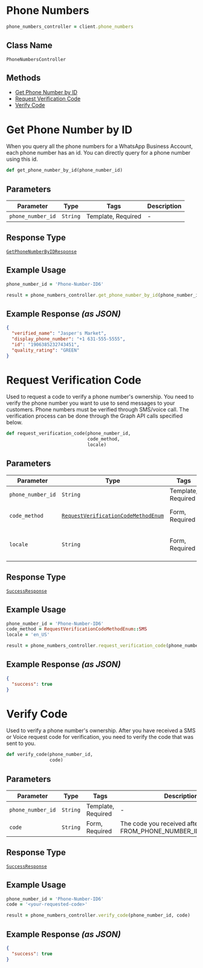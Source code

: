 # Phone Numbers

```ruby
phone_numbers_controller = client.phone_numbers
```

## Class Name

`PhoneNumbersController`

## Methods

* [Get Phone Number by ID](../../doc/controllers/phone-numbers.md#get-phone-number-by-id)
* [Request Verification Code](../../doc/controllers/phone-numbers.md#request-verification-code)
* [Verify Code](../../doc/controllers/phone-numbers.md#verify-code)


# Get Phone Number by ID

When you query all the phone numbers for a WhatsApp Business Account, each phone number has an id. You can directly query for a phone number using this id.

```ruby
def get_phone_number_by_id(phone_number_id)
```

## Parameters

| Parameter | Type | Tags | Description |
|  --- | --- | --- | --- |
| `phone_number_id` | `String` | Template, Required | - |

## Response Type

[`GetPhoneNumberByIDResponse`](../../doc/models/get-phone-number-by-id-response.md)

## Example Usage

```ruby
phone_number_id = 'Phone-Number-ID6'

result = phone_numbers_controller.get_phone_number_by_id(phone_number_id)
```

## Example Response *(as JSON)*

```json
{
  "verified_name": "Jasper's Market",
  "display_phone_number": "+1 631-555-5555",
  "id": "1906385232743451",
  "quality_rating": "GREEN"
}
```


# Request Verification Code

Used to request a code to verify a phone number's ownership. You need to verify the phone number you want to use to send messages to your customers. Phone numbers must be verified through SMS/voice call. The verification process can be done through the Graph API calls specified below.

```ruby
def request_verification_code(phone_number_id,
                              code_method,
                              locale)
```

## Parameters

| Parameter | Type | Tags | Description |
|  --- | --- | --- | --- |
| `phone_number_id` | `String` | Template, Required | - |
| `code_method` | [`RequestVerificationCodeMethodEnum`](../../doc/models/request-verification-code-method-enum.md) | Form, Required | Chosen method for verification. |
| `locale` | `String` | Form, Required | Your locale. For example: "en_US". |

## Response Type

[`SuccessResponse`](../../doc/models/success-response.md)

## Example Usage

```ruby
phone_number_id = 'Phone-Number-ID6'
code_method = RequestVerificationCodeMethodEnum::SMS
locale = 'en_US'

result = phone_numbers_controller.request_verification_code(phone_number_id, code_method, locale)
```

## Example Response *(as JSON)*

```json
{
  "success": true
}
```


# Verify Code

Used to verify a phone number's ownership. After you have received a SMS or Voice request code for verification, you need to verify the code that was sent to you.

```ruby
def verify_code(phone_number_id,
                code)
```

## Parameters

| Parameter | Type | Tags | Description |
|  --- | --- | --- | --- |
| `phone_number_id` | `String` | Template, Required | - |
| `code` | `String` | Form, Required | The code you received after calling FROM_PHONE_NUMBER_ID/request_code. |

## Response Type

[`SuccessResponse`](../../doc/models/success-response.md)

## Example Usage

```ruby
phone_number_id = 'Phone-Number-ID6'
code = '<your-requested-code>'

result = phone_numbers_controller.verify_code(phone_number_id, code)
```

## Example Response *(as JSON)*

```json
{
  "success": true
}
```

